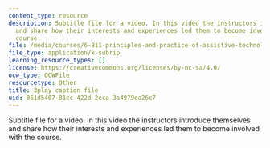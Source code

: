 ```yaml
---
content_type: resource
description: Subtitle file for a video. In this video the instructors introduce themselves
  and share how their interests and experiences led them to become involved with the
  course.
file: /media/courses/6-811-principles-and-practice-of-assistive-technology-fall-2014/061d540781cc422d2eca3a4979ea26c7_yqrQ9dKPV78.srt
file_type: application/x-subrip
learning_resource_types: []
license: https://creativecommons.org/licenses/by-nc-sa/4.0/
ocw_type: OCWFile
resourcetype: Other
title: 3play caption file
uid: 061d5407-81cc-422d-2eca-3a4979ea26c7
---
```

Subtitle file for a video. In this video the instructors introduce themselves and share how their interests and experiences led them to become involved with the course.